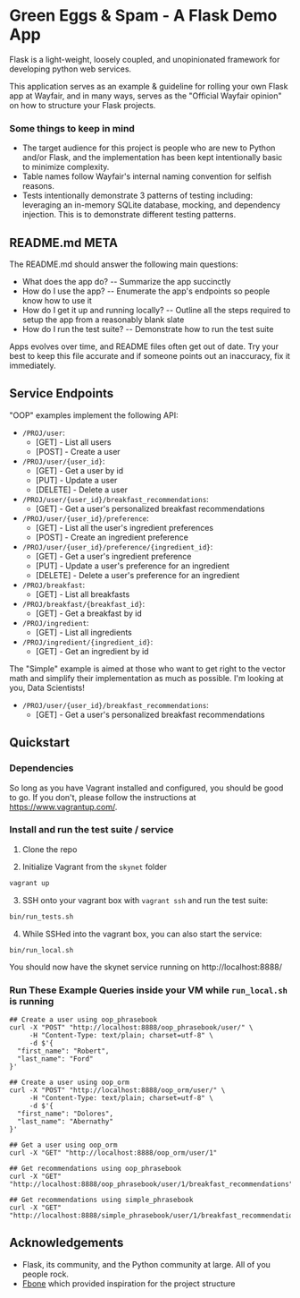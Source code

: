 Green Eggs & Spam - A Flask Demo App
====================================

Flask is a light-weight, loosely coupled, and unopinionated framework for developing python web services.

This application serves as an example & guideline for rolling your own Flask app at Wayfair, and in many ways, serves as the "Official Wayfair opinion" on how to structure your Flask projects.

### Some things to keep in mind
- The target audience for this project is people who are new to Python and/or Flask, and the implementation has been kept intentionally basic to minimize complexity.
- Table names follow Wayfair's internal naming convention for selfish reasons.
- Tests intentionally demonstrate 3 patterns of testing including: leveraging an in-memory SQLite database, mocking, and dependency injection. This is to demonstrate different testing patterns.


README.md META
--------------

The README.md should answer the following main questions:

* What does the app do? -- Summarize the app succinctly
* How do I use the app? -- Enumerate the app's endpoints so people know how to use it
* How do I get it up and running locally? -- Outline all the steps required to setup the app from a reasonably blank slate
* How do I run the test suite? -- Demonstrate how to run the test suite

Apps evolves over time, and README files often get out of date. Try your best to keep this file accurate and if someone points out an inaccuracy, fix it immediately.


Service Endpoints
-----------------

"OOP" examples implement the following API:

* `/PROJ/user`:
    * [GET] - List all users
    * [POST] - Create a user
* `/PROJ/user/{user_id}`:
    * [GET] - Get a user by id
    * [PUT] - Update a user
    * [DELETE] - Delete a user
* `/PROJ/user/{user_id}/breakfast_recommendations`:
    * [GET] - Get a user's personalized breakfast recommendations
* `/PROJ/user/{user_id}/preference`:
    * [GET] - List all the user's ingredient preferences
    * [POST] - Create an ingredient preference
* `/PROJ/user/{user_id}/preference/{ingredient_id}`:
    * [GET] - Get a user's ingredient preference
    * [PUT] - Update a user's preference for an ingredient
    * [DELETE] - Delete a user's preference for an ingredient
* `/PROJ/breakfast`:
    * [GET] - List all breakfasts
* `/PROJ/breakfast/{breakfast_id}`:
    * [GET] - Get a breakfast by id
* `/PROJ/ingredient`:
    * [GET] - List all ingredients
* `/PROJ/ingredient/{ingredient_id}`:
    * [GET] - Get an ingredient by id

The "Simple" example is aimed at those who want to get right to the vector math and simplify their implementation as much as possible. I'm looking at you, Data Scientists!

* `/PROJ/user/{user_id}/breakfast_recommendations`:
    * [GET] - Get a user's personalized breakfast recommendations


Quickstart
----------

### Dependencies

So long as you have Vagrant installed and configured, you should be good to go. If you don't, please follow the instructions at https://www.vagrantup.com/.

### Install and run the test suite / service

1) Clone the repo

2) Initialize Vagrant from the `skynet` folder
```bash
vagrant up
```

3) SSH onto your vagrant box with `vagrant ssh` and run the test suite:
```bash
bin/run_tests.sh
```

4) While SSHed into the vagrant box, you can also start the service:
```
bin/run_local.sh
```

You should now have the skynet service running on http://localhost:8888/

### Run These Example Queries inside your VM while `run_local.sh` is running

```
## Create a user using oop_phrasebook
curl -X "POST" "http://localhost:8888/oop_phrasebook/user/" \
     -H "Content-Type: text/plain; charset=utf-8" \
     -d $'{
  "first_name": "Robert",
  "last_name": "Ford"
}'

## Create a user using oop_orm
curl -X "POST" "http://localhost:8888/oop_orm/user/" \
     -H "Content-Type: text/plain; charset=utf-8" \
     -d $'{
  "first_name": "Dolores",
  "last_name": "Abernathy"
}'

## Get a user using oop_orm
curl -X "GET" "http://localhost:8888/oop_orm/user/1"

## Get recommendations using oop_phrasebook
curl -X "GET" "http://localhost:8888/oop_phrasebook/user/1/breakfast_recommendations"

## Get recommendations using simple_phrasebook
curl -X "GET" "http://localhost:8888/simple_phrasebook/user/1/breakfast_recommendations"
```

Acknowledgements
----------------

- Flask, its community, and the Python community at large. All of you people rock.
- [Fbone](https://github.com/imwilsonxu/fbone) which provided inspiration for the project structure
